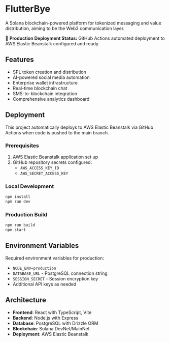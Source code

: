 # FlutterBye

A Solana blockchain-powered platform for tokenized messaging and value distribution, aiming to be the Web3 communication layer.

🚀 **Production Deployment Status:** GitHub Actions automated deployment to AWS Elastic Beanstalk configured and ready.

## Features

- SPL token creation and distribution
- AI-powered social media automation
- Enterprise wallet infrastructure
- Real-time blockchain chat
- SMS-to-blockchain integration
- Comprehensive analytics dashboard

## Deployment

This project automatically deploys to AWS Elastic Beanstalk via GitHub Actions when code is pushed to the main branch.

### Prerequisites

1. AWS Elastic Beanstalk application set up
2. GitHub repository secrets configured:
   - `AWS_ACCESS_KEY_ID`
   - `AWS_SECRET_ACCESS_KEY`

### Local Development

```bash
npm install
npm run dev
```

### Production Build

```bash
npm run build
npm start
```

## Environment Variables

Required environment variables for production:
- `NODE_ENV=production`
- `DATABASE_URL` - PostgreSQL connection string
- `SESSION_SECRET` - Session encryption key
- Additional API keys as needed

## Architecture

- **Frontend**: React with TypeScript, Vite
- **Backend**: Node.js with Express
- **Database**: PostgreSQL with Drizzle ORM
- **Blockchain**: Solana DevNet/MainNet
- **Deployment**: AWS Elastic Beanstalk
